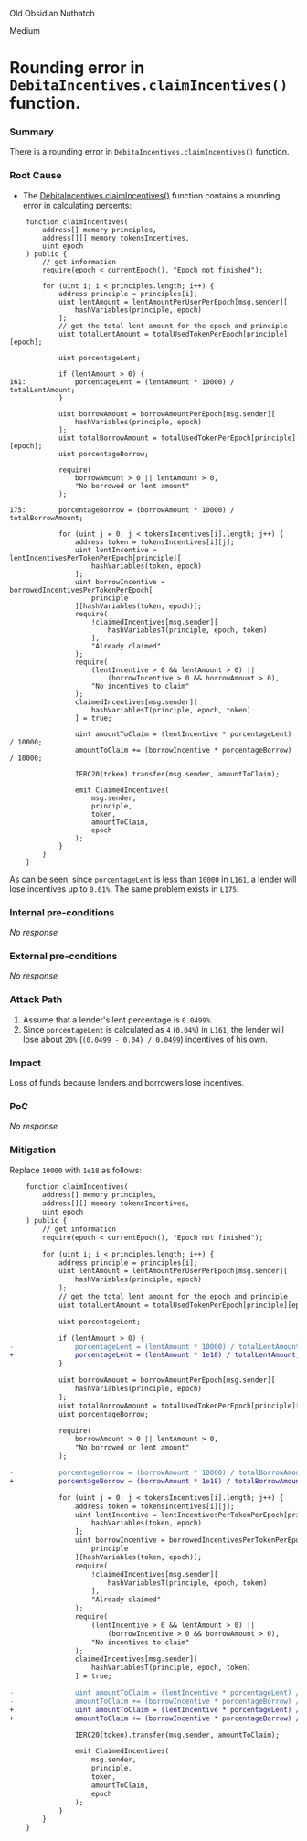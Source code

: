 Old Obsidian Nuthatch

Medium

# Rounding error in `DebitaIncentives.claimIncentives()` function.

### Summary

There is a rounding error in `DebitaIncentives.claimIncentives()` function.


### Root Cause

- The [DebitaIncentives.claimIncentives()](https://github.com/sherlock-audit/2024-11-debita-finance-v3/blob/main/Debita-V3-Contracts/contracts/DebitaIncentives.sol#L142-L214) function contains a rounding error in calculating percents:
```solidity
    function claimIncentives(
        address[] memory principles,
        address[][] memory tokensIncentives,
        uint epoch
    ) public {
        // get information
        require(epoch < currentEpoch(), "Epoch not finished");

        for (uint i; i < principles.length; i++) {
            address principle = principles[i];
            uint lentAmount = lentAmountPerUserPerEpoch[msg.sender][
                hashVariables(principle, epoch)
            ];
            // get the total lent amount for the epoch and principle
            uint totalLentAmount = totalUsedTokenPerEpoch[principle][epoch];

            uint porcentageLent;

            if (lentAmount > 0) {
161:            porcentageLent = (lentAmount * 10000) / totalLentAmount;
            }

            uint borrowAmount = borrowAmountPerEpoch[msg.sender][
                hashVariables(principle, epoch)
            ];
            uint totalBorrowAmount = totalUsedTokenPerEpoch[principle][epoch];
            uint porcentageBorrow;

            require(
                borrowAmount > 0 || lentAmount > 0,
                "No borrowed or lent amount"
            );

175:        porcentageBorrow = (borrowAmount * 10000) / totalBorrowAmount;

            for (uint j = 0; j < tokensIncentives[i].length; j++) {
                address token = tokensIncentives[i][j];
                uint lentIncentive = lentIncentivesPerTokenPerEpoch[principle][
                    hashVariables(token, epoch)
                ];
                uint borrowIncentive = borrowedIncentivesPerTokenPerEpoch[
                    principle
                ][hashVariables(token, epoch)];
                require(
                    !claimedIncentives[msg.sender][
                        hashVariablesT(principle, epoch, token)
                    ],
                    "Already claimed"
                );
                require(
                    (lentIncentive > 0 && lentAmount > 0) ||
                        (borrowIncentive > 0 && borrowAmount > 0),
                    "No incentives to claim"
                );
                claimedIncentives[msg.sender][
                    hashVariablesT(principle, epoch, token)
                ] = true;

                uint amountToClaim = (lentIncentive * porcentageLent) / 10000;
                amountToClaim += (borrowIncentive * porcentageBorrow) / 10000;

                IERC20(token).transfer(msg.sender, amountToClaim);

                emit ClaimedIncentives(
                    msg.sender,
                    principle,
                    token,
                    amountToClaim,
                    epoch
                );
            }
        }
    }
```
As can be seen, since `porcentageLent` is less than `10000` in `L161`, a lender will lose incentives up to `0.01%`. The same problem exists in `L175`.


### Internal pre-conditions

_No response_

### External pre-conditions

_No response_

### Attack Path

1. Assume that a lender's lent percentage is `0.0499%`.
2. Since `porcentageLent` is calculated as `4` (`0.04%`) in `L161`, the lender will lose about `20%` (`(0.0499 - 0.04) / 0.0499`) incentives of his own.


### Impact

Loss of funds because lenders and borrowers lose incentives.


### PoC

_No response_

### Mitigation

Replace `10000` with `1e18` as follows:
```diff
    function claimIncentives(
        address[] memory principles,
        address[][] memory tokensIncentives,
        uint epoch
    ) public {
        // get information
        require(epoch < currentEpoch(), "Epoch not finished");

        for (uint i; i < principles.length; i++) {
            address principle = principles[i];
            uint lentAmount = lentAmountPerUserPerEpoch[msg.sender][
                hashVariables(principle, epoch)
            ];
            // get the total lent amount for the epoch and principle
            uint totalLentAmount = totalUsedTokenPerEpoch[principle][epoch];

            uint porcentageLent;

            if (lentAmount > 0) {
-               porcentageLent = (lentAmount * 10000) / totalLentAmount;
+               porcentageLent = (lentAmount * 1e18) / totalLentAmount;
            }

            uint borrowAmount = borrowAmountPerEpoch[msg.sender][
                hashVariables(principle, epoch)
            ];
            uint totalBorrowAmount = totalUsedTokenPerEpoch[principle][epoch];
            uint porcentageBorrow;

            require(
                borrowAmount > 0 || lentAmount > 0,
                "No borrowed or lent amount"
            );

-           porcentageBorrow = (borrowAmount * 10000) / totalBorrowAmount;
+           porcentageBorrow = (borrowAmount * 1e18) / totalBorrowAmount;

            for (uint j = 0; j < tokensIncentives[i].length; j++) {
                address token = tokensIncentives[i][j];
                uint lentIncentive = lentIncentivesPerTokenPerEpoch[principle][
                    hashVariables(token, epoch)
                ];
                uint borrowIncentive = borrowedIncentivesPerTokenPerEpoch[
                    principle
                ][hashVariables(token, epoch)];
                require(
                    !claimedIncentives[msg.sender][
                        hashVariablesT(principle, epoch, token)
                    ],
                    "Already claimed"
                );
                require(
                    (lentIncentive > 0 && lentAmount > 0) ||
                        (borrowIncentive > 0 && borrowAmount > 0),
                    "No incentives to claim"
                );
                claimedIncentives[msg.sender][
                    hashVariablesT(principle, epoch, token)
                ] = true;

-               uint amountToClaim = (lentIncentive * porcentageLent) / 10000;
-               amountToClaim += (borrowIncentive * porcentageBorrow) / 10000;
+               uint amountToClaim = (lentIncentive * porcentageLent) / 1e18;
+               amountToClaim += (borrowIncentive * porcentageBorrow) / 1e18;

                IERC20(token).transfer(msg.sender, amountToClaim);

                emit ClaimedIncentives(
                    msg.sender,
                    principle,
                    token,
                    amountToClaim,
                    epoch
                );
            }
        }
    }
```
